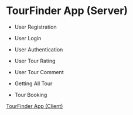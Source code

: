 # TourFinder App (Server)

- User Registration
- User Login

- User Authentication

- User Tour Rating
- User Tour Comment

- Getting All Tour
- Tour Booking

[TourFinder App (Client)](https://github.com/suraj28j/TourFinder-Client)